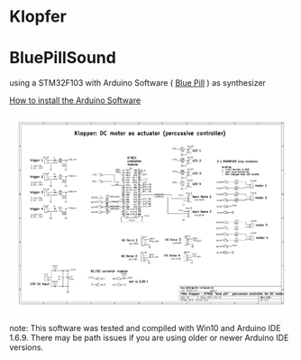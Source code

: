 # Klopfer

# BluePillSound
using a STM32F103 with Arduino Software ( [Blue Pill](http://wiki.stm32duino.com/index.php?title=Blue_Pill) ) as synthesizer

[How to install the Arduino Software](http://grauonline.de/wordpress/?page_id=1004)

<p align="left">
  <img src="/doc/Klopfer_SCH.pdf" width="1280"/>
</p>

note:
This software was tested and compiled with Win10 and Arduino IDE 1.6.9.
There may be path issues if you are using older or newer Arduino IDE versions.

